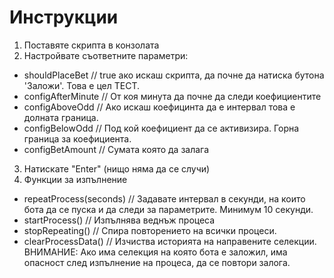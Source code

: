 # Инструкции

1. Поставяте скрипта в конзолата
2. Настройвате съответните параметри:
* shouldPlaceBet    // true ако искаш скрипта, да почне да натиска бутона 'Заложи'. Това е цел ТЕСТ.
* configAfterMinute // От коя минута да почне да следи коефициентите
* configAboveOdd    // Ако искаш коефицинта да е интервал това е долната граница.
* configBelowOdd    // Под кой коефициент да се активизира. Горна граница за коефициента.
* configBetAmount   // Сумата която да залага
3. Натискате "Enter" (нищо няма да се случи)
4. Функции за изпълнение
- repeatProcess(seconds)  // Задавате интервал в секунди, на които бота да се пуска и да следи за параметрите. Минимум 10 секунди.
- startProcess()          // Изпълнява веднъж процеса
- stopRepeating()         // Спира повторението на всички процеси.
- clearProcessData()      // Изчиства историята на направените селекции. ВНИМАНИЕ: Ако има селекция на която бота е заложил, има опасност след изпълнение на процеса, да се повтори залога.
